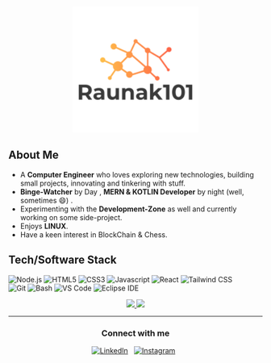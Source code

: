 <p align="center">
<img height="250em" src="./b08eba94-6c35-491a-aada-083a5309b5de_200x200.png" />
</p>

## About Me

- A **Computer Engineer** who loves exploring new technologies, building small projects, innovating and tinkering with stuff.
- **Binge-Watcher** by Day , **MERN & KOTLIN Developer** by night (well, sometimes :smile:) .
- Experimenting with the **Development-Zone** as well and currently working on some side-project.
- Enjoys **LINUX**.
- Have a keen interest in BlockChain & Chess.


## Tech/Software Stack

![Node.js](https://img.shields.io/static/v1?style=for-the-badge&logo=node.js&message=Node.js&label=&color=339933&labelColor=000000)
![HTML5](https://img.shields.io/static/v1?style=for-the-badge&logo=html5&message=HTML5&label=&color=E34F26&labelColor=000000)
![CSS3](https://img.shields.io/static/v1?style=for-the-badge&logo=css3&message=CSS3&label=&color=1572B6&labelColor=000000)
![Javascript](https://img.shields.io/static/v1?style=for-the-badge&logo=javascript&message=Javascript&label=&color=F7DF1E&labelColor=000000)
![React](https://img.shields.io/static/v1?style=for-the-badge&logo=react&message=React&label=&color=61DAFB&labelColor=000000)
![Tailwind CSS](https://img.shields.io/static/v1?style=for-the-badge&logo=tailwind-css&message=Tailwind%20CSS&label=&color=38B2AC&labelColor=000000)
<br/>
![Git](https://img.shields.io/static/v1?style=for-the-badge&logo=git&message=Git&label=&color=F05032&labelColor=000000)
![Bash](https://img.shields.io/static/v1?style=for-the-badge&logo=gnu-bash&message=Bash&label=&color=4EAA25&labelColor=000000)
![VS Code](https://img.shields.io/static/v1?style=for-the-badge&logo=visual-studio-code&message=VS%20Code&label=&color=007ACC&labelColor=000000)
![Eclipse IDE](https://img.shields.io/static/v1?style=for-the-badge&logo=Eclipse-IDE&message=Eclipse%20IDE&label=&color=2C2255&labelColor=000000)
<br/>



<p align="center">
<a href="https://github.com/Raunak101">
<img height="160em" src="https://github-readme-stats.vercel.app/api?username=Raunak101&theme=great-gatsby&show_icons=true&include_all_commits=true&count_private=true" />
</a>
<a href="https://github.com/Raunak101">
<img height="160em" src="https://github-readme-stats.vercel.app/api/top-langs/?username=Raunak101&layout=compact&theme=great-gatsby" />
</a>
</p>

<hr/>

<p align="center">

<h3 align="center">Connect with me</h3>
<p align="center">
<a href="https://www.linkedin.com/in/raunakbhagat101/"><img title="LinkedIn" src="https://raw.githubusercontent.com/ronan696/ronan696/master/assets/linkedin.svg"/></a>&nbsp;&nbsp;
<a href="https://www.instagram.com/raunak_bhagat_/"><img title="Instagram" src="https://raw.githubusercontent.com/ronan696/ronan696/master/assets/instagram.svg"/></a>&nbsp;&nbsp;
</p>

